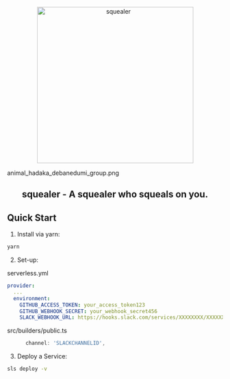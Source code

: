 <p align="center">
  <a href="https://github.com/piotzkhider/squealer">
    <img alt="squealer" src="https://1.bp.blogspot.com/-yqSXdt2MNfA/V5YArqYC00I/AAAAAAAA8xQ/QLveQ6Riu1Ayel1Q9o-31OxQUJBG2Ld6QCLcB/s800/animal_hadaka_debanedumi_group.png" width="365px">
  </a>
</p>animal_hadaka_debanedumi_group.png

<h2 align="center">
  squealer - A squealer who squeals on you.
</h2>

## Quick Start

1. Install via yarn:

```sh
yarn
```

2. Set-up:

serverless.yml

```yml
provider:
  ...
  environment:
    GITHUB_ACCESS_TOKEN: your_access_token123
    GITHUB_WEBHOOK_SECRET: your_webhook_secret456
    SLACK_WEBHOOK_URL: https://hooks.slack.com/services/XXXXXXXX/XXXXXXXXXXXX
```

src/builders/public.ts

```ts
      channel: 'SLACKCHANNELID',
```

3. Deploy a Service:

```sh
sls deploy -v
```
